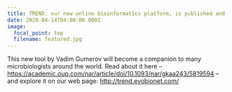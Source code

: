 ```yaml
---
title: TREND, our new online bioinformatics platform, is published and released
date: 2020-04-14T04:00:00.000Z
image:
  focal_point: top
  filename: featured.jpg
---
```


This new tool by Vadim Gumerov will become a companion to many microbiologists around the world. Read about it here – https://academic.oup.com/nar/article/doi/10.1093/nar/gkaa243/5819594 – and explore it on our web page: http://trend.evobionet.com/
